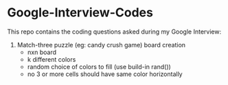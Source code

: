 # Google-Interview-Codes

This repo contains the coding questions asked during my Google Interview:

1. Match-three puzzle (eg: candy crush game) board creation
   - nxn board
   - k different colors
   - random choice of colors to fill (use build-in rand()) 
   - no 3 or more cells should have same color horizontally 
